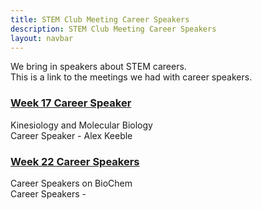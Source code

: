 ```yaml
---
title: STEM Club Meeting Career Speakers
description: STEM Club Meeting Career Speakers
layout: navbar
---
```



We bring in speakers about STEM careers.                                                 
This is a link to the meetings we had with career speakers.

                                                                               
                                                                               
### **[Week 17 Career Speaker](MeetingAlexKeeble.html)**
Kinesiology and Molecular Biology                                                               
Career Speaker - Alex Keeble        


                                                                                       
### **[Week 22 Career Speakers](MeetingBioChemGradStudents.html)**
Career Speakers on BioChem                                                           
Career Speakers -                          
